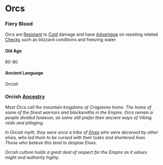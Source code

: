 # Orcs
### Fiery Blood
Orcs are [Resistant](../../Conditions/Resistant.md) to [Cold](../../Damage%20Types/Fire.md) damage and have [Advantage](../../Game%20Procedures/Dice%20Rolls/Advantage.md) on resisting related [Checks](../../Game%20Procedures/Check.md) such as blizzard conditions and freezing water.
#### Old Age
60-80
#### Ancient Language
Orcish

### Orcish [Ancestry](Ancestry.md)
*Most Orcs call the mountain kingdoms of Cragstone home. The home of some of the finest warriors and blacksmiths in the Empire. Orcs remain a people divided however, as some still prefer their ancient ways of Viking raids and pillaging.*

*In Orcish myth, they were once a tribe of [Elves](Elves.md) who were deceived by other elves, who led them to be cursed with their tusks and shortened lives. Those who believe this tend to despise Elves.*

*Orcish culture holds a great deal of respect for the Empire as it values might and authority highly.*